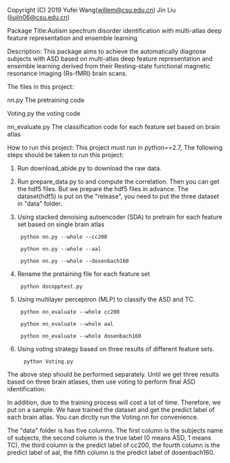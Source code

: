 Copyright (C) 2019 Yufei Wang(willem@csu.edu.cn) Jin Liu (liujin06@csu.edu.cn)

Package Title:Autism spectrum disorder identification with multi-atlas deep feature representation and ensemble learning

Description: This package aims to achieve the automatically diagnose subjects with ASD based on multi-atlas deep feature representation and ensemble learning derived from their Resting-state functional magnetic resonance imaging (Rs-fMRI) brain scans.

The files in this project:

nn.py  The pretraining code

Voting.py the voting code

nn_evaluate.py The classification code for each feature set based on brain atlas


How to run this project:
This project must run in python==2.7, The following steps should be taken to run this project:

1. Run download_abide.py to download the raw data.

2. Run prepare_data.py to  and compute the correlation. Then you can get the hdf5 files. But we prepare the hdf5 files in advance. The dataset(hdf5) is put on the "release", you need to put the three dataset in "data" folder.

3. Using stacked denoising autoencoder (SDA) to pretrain for each feature set based on single brain atlas

        python nn.py --whole --cc200
  
        python nn.py --whole --aal
  
        python nn.py --whole --dosenbach160
 
4. Rename the pretaining file for each feature set

        python docopptest.py
  
5. Using multilayer perceptron (MLP) to classify the ASD and TC.

        python nn_evaluate --whole cc200
 
        python nn_evaluate --whole aal
 
        python nn_evaluate --whole dosenbach160
 
6. Using voting strategy based on three results of different feature sets.

         python Voting.py
         

The above step should be performed separately. Until we get three results based on three brain atlases, then use voting to perform final ASD identification.



In addition, due to the training process will cost a lot of time. Therefore, we put on a sample. We have trained the dataset and get the predict label of each brain atlas. You can dirctly run the Voting.nn for convenience.

The "data" folder is has five columns. The first column is the subjects name of subjects, the second column is the true label (0 means ASD, 1 means TC), the third column is the predict label of cc200, the fourth column is the predict label of aal, the fifth column is the predict label of dosenbach160. 



